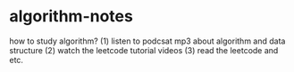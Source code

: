 # algorithm-notes

how to study algorithm?
(1) listen to podcsat mp3 about algorithm and data structure
(2) watch the leetcode tutorial videos
(3) read the leetcode and etc.
